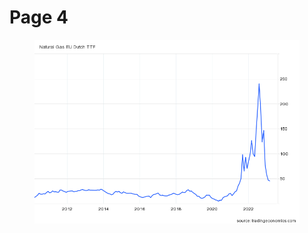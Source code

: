 # Page 4

<figure><img src="../.gitbook/assets/ngeu_com.png" alt=""><figcaption></figcaption></figure>
